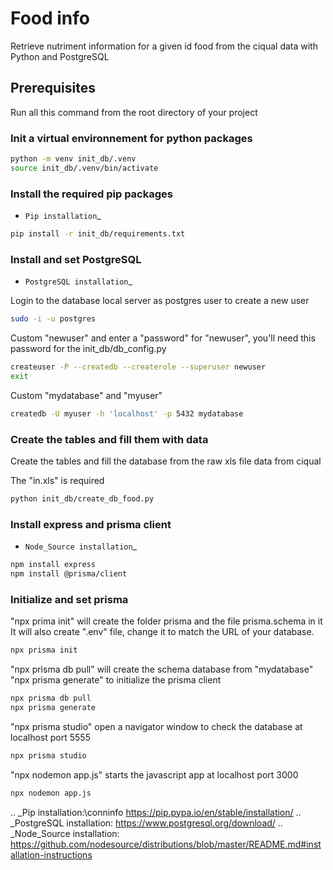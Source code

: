 # Food info

Retrieve nutriment information for a given id food from the ciqual data with Python and PostgreSQL

## Prerequisites

Run all this command from the root directory of your project

### Init a virtual environnement for python packages

```bash
python -m venv init_db/.venv
source init_db/.venv/bin/activate
```

### Install the required pip packages

* `Pip installation`_

```bash
pip install -r init_db/requirements.txt
```

### Install and set PostgreSQL

* `PostgreSQL installation`_

Login to the database local server as postgres user to create a new user

```bash
sudo -i -u postgres
```

Custom "newuser" and enter a "password" for "newuser", you'll need this password for the init_db/db_config.py 

```bash
createuser -P --createdb --createrole --superuser newuser
exit
```

Custom "mydatabase" and "myuser"

```bash
createdb -U myuser -h 'localhost' -p 5432 mydatabase
```

### Create the tables and fill them with data

Create the tables and fill the database from the raw xls file data from ciqual

The "in.xls" is required

```bash
python init_db/create_db_food.py
```

### Install express and prisma client

* `Node_Source installation`_

```bash
npm install express
npm install @prisma/client
```

### Initialize and set prisma

"npx prima init" will create the folder prisma and the file prisma.schema in it
It will also create ".env" file, change it to match the URL of your database.

```bash
npx prisma init
```

"npx prisma db pull" will create the schema database from "mydatabase"
"npx prisma generate" to initialize the prisma client

```bash
npx prisma db pull
npx prisma generate
```

"npx prisma studio" open a navigator window to check the database at localhost port 5555

```bash
npx prisma studio
```

"npx nodemon app.js" starts the javascript app at localhost port 3000
```bash
npx nodemon app.js
```

.. _Pip installation:\conninfo https://pip.pypa.io/en/stable/installation/
.. _PostgreSQL installation: https://www.postgresql.org/download/
.. _Node_Source installation: https://github.com/nodesource/distributions/blob/master/README.md#installation-instructions